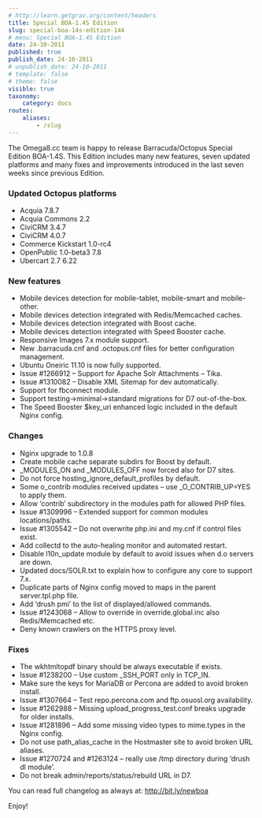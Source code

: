 ```yaml
---
# http://learn.getgrav.org/content/headers
title: Special BOA-1.4S Edition
slug: special-boa-14s-edition-144
# menu: Special BOA-1.4S Edition
date: 24-10-2011
published: true
publish_date: 24-10-2011
# unpublish_date: 24-10-2011
# template: false
# theme: false
visible: true
taxonomy:
    category: docs
routes:
    aliases:
        - /slug
---
```


The Omega8.cc team is happy to release Barracuda/Octopus Special Edition BOA-1.4S. This Edition includes many new features, seven updated platforms and many fixes and improvements introduced in the last seven weeks since previous Edition.

### Updated Octopus platforms

 * Acquia 7.8.7  
 * Acquia Commons 2.2  
 * CiviCRM 3.4.7  
 * CiviCRM 4.0.7  
 * Commerce Kickstart 1.0-rc4  
 * OpenPublic 1.0-beta3 7.8  
 * Ubercart 2.7 6.22

### New features

 * Mobile devices detection for mobile-tablet, mobile-smart and mobile-other.  
 * Mobile devices detection integrated with Redis/Memcached caches.  
 * Mobile devices detection integrated with Boost cache.  
 * Mobile devices detection integrated with Speed Booster cache.  
 * Responsive Images 7.x module support.  
 * New .barracuda.cnf and .octopus.cnf files for better configuration management.  
 * Ubuntu Oneiric 11.10 is now fully supported.  
 * Issue #1266912 – Support for Apache Solr Attachments – Tika.  
 * Issue #1310082 – Disable XML Sitemap for dev automatically.  
 * Support for fbconnect module.  
 * Support testing->minimal->standard migrations for D7 out-of-the-box.  
 * The Speed Booster $key\_uri enhanced logic included in the default Nginx config.

### Changes

 * Nginx upgrade to 1.0.8  
 * Create mobile cache separate subdirs for Boost by default.  
 * \_MODULES\_ON and \_MODULES\_OFF now forced also for D7 sites.  
 * Do not force hosting\_ignore\_default\_profiles by default.  
 * Some o\_contrib modules received updates – use \_O\_CONTRIB\_UP=YES to apply them.  
 * Allow ‘contrib’ subdirectory in the modules path for allowed PHP files.  
 * Issue #1309996 – Extended support for common modules locations/paths.  
 * Issue #1305542 – Do not overwrite php.ini and my.cnf if control files exist.  
 * Add collectd to the auto-healing monitor and automated restart.  
 * Disable l10n\_update module by default to avoid issues when d.o servers are down.  
 * Updated docs/SOLR.txt to explain how to configure any core to support 7.x.  
 * Duplicate parts of Nginx config moved to maps in the parent server.tpl.php file.  
 * Add ‘drush pmi’ to the list of displayed/allowed commands.  
 * Issue #1243068 – Allow to override in override.global.inc also Redis/Memcached etc.  
 * Deny known crawlers on the HTTPS proxy level.

### Fixes

 * The wkhtmltopdf binary should be always executable if exists.  
 * Issue #1238200 – Use custom \_SSH\_PORT only in TCP\_IN.  
 * Make sure the keys for MariaDB or Percona are added to avoid broken install.  
 * Issue #1307664 – Test repo.percona.com and ftp.osuosl.org availability.  
 * Issue #1262988 – Missing upload\_progress\_test.conf breaks upgrade for older installs.  
 * Issue #1281896 – Add some missing video types to mime.types in the Nginx config.  
 * Do not use path\_alias\_cache in the Hostmaster site to avoid broken URL aliases.  
 * Issue #1270724 and #1263124 – really use /tmp directory during ‘drush dl module’.  
 * Do not break admin/reports/status/rebuild URL in D7.

You can read full changelog as always at: http://bit.ly/newboa

Enjoy!